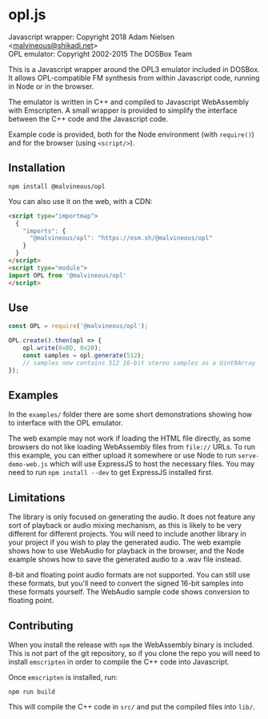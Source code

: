 # opl.js
Javascript wrapper: Copyright 2018 Adam Nielsen <<malvineous@shikadi.net>>  
OPL emulator: Copyright 2002-2015 The DOSBox Team  

This is a Javascript wrapper around the OPL3 emulator included in DOSBox.  It
allows OPL-compatible FM synthesis from within Javascript code, running in Node
or in the browser.

The emulator is written in C++ and compiled to Javascript WebAssembly with
Emscripten.  A small wrapper is provided to simplify the interface between the
C++ code and the Javascript code.

Example code is provided, both for the Node environment (with `require()`) and
for the browser (using `<script/>`).

## Installation
```
npm install @malvineous/opl
```

You can also use it on the web, with a CDN:

```html
<script type="importmap">
  {
    "imports": {
      "@malvineous/opl": "https://esm.sh/@malvineous/opl"
    }
  }
</script>
<script type="module">
import OPL from '@malvineous/opl'
</script>
```

## Use

```js
const OPL = require('@malvineous/opl');

OPL.create().then(opl => {
    opl.write(0xBD, 0x20);
    const samples = opl.generate(512);
    // samples now contains 512 16-bit stereo samples as a Uint8Array
});
```

## Examples

In the `examples/` folder there are some short demonstrations showing how to
interface with the OPL emulator.

The web example may not work if loading the HTML file directly, as some browsers
do not like loading WebAssembly files from `file://` URLs.  To run this example,
you can either upload it somewhere or use Node to run `serve-demo-web.js` which
will use ExpressJS to host the necessary files.  You may need to run
`npm install --dev` to get ExpressJS installed first.

## Limitations

The library is only focused on generating the audio.  It does not feature any
sort of playback or audio mixing mechanism, as this is likely to be very
different for different projects.  You will need to include another library in
your project if you wish to play the generated audio.  The web example shows how
to use WebAudio for playback in the browser, and the Node example shows how to
save the generated audio to a .wav file instead.

8-bit and floating point audio formats are not supported.  You can still use
these formats, but you'll need to convert the signed 16-bit samples into these
formats yourself.  The WebAudio sample code shows conversion to floating point.

## Contributing

When you install the release with `npm` the WebAssembly binary is included.
This is not part of the git repository, so if you clone the repo you will need
to install `emscripten` in order to compile the C++ code into Javascript.

Once `emscripten` is installed, run:

```
npm run build
```

This will compile the C++ code in `src/` and put the compiled files into `lib/`.
